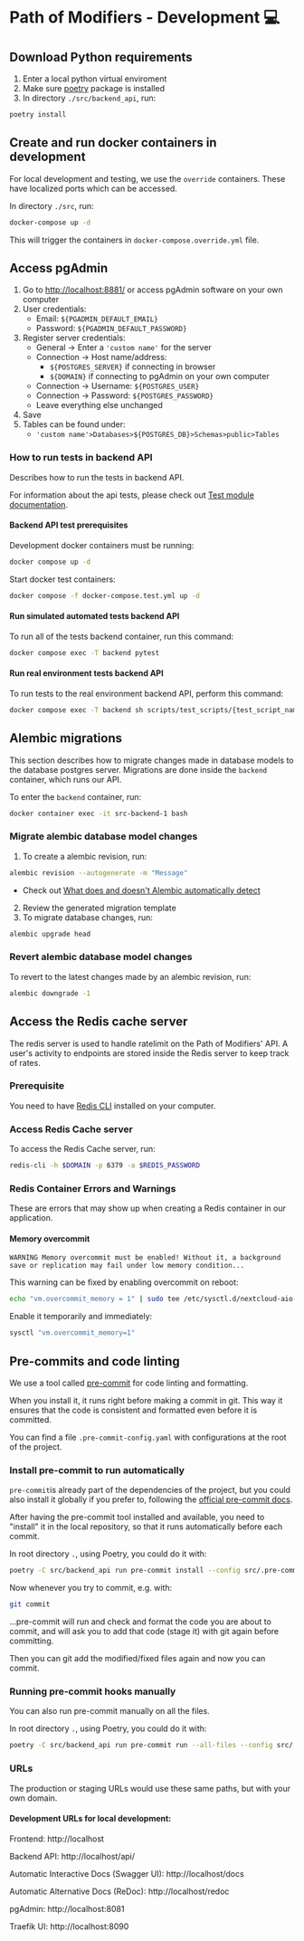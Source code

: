 # Path of Modifiers - Development :computer:

## Download Python requirements

1.  Enter a local python virtual enviroment
2.  Make sure [poetry](https://python-poetry.org/docs/) package is installed
3.  In directory `./src/backend_api`, run:

```bash
poetry install
```

## Create and run docker containers in development

For local development and testing, we use the `override` containers. These have localized ports which can be accessed.

In directory `./src`, run:

```bash
docker-compose up -d
```

This will trigger the containers in `docker-compose.override.yml` file.

## Access pgAdmin

1. Go to [http://localhost:8881/](http://localhost:8881/) or access pgAdmin software on your own computer
2. User credentials:
   - Email: `${PGADMIN_DEFAULT_EMAIL}`
   - Password: `${PGADMIN_DEFAULT_PASSWORD}`
3. Register server credentials:
   - General &#8594; Enter a `'custom name'` for the server
   - Connection &#8594; Host name/address:
     - `${POSTGRES_SERVER}` if connecting in browser
     - `${DOMAIN}` if connecting to pgAdmin on your own computer
   - Connection &#8594; Username: `${POSTGRES_USER}`
   - Connection &#8594; Password: `${POSTGRES_PASSWORD}`
   - Leave everything else unchanged
4. Save
5. Tables can be found under:
   - `'custom name'>Databases>${POSTGRES_DB}>Schemas>public>Tables`

### How to run tests in backend API

Describes how to run the tests in backend API.

For information about the api tests, please check out [Test module documentation](https://github.com/Path-of-Modifiers/pathofmodifiersapp/blob/main/src/backend_api/app/tests/README.md).

#### Backend API test prerequisites

Development docker containers must be running:

```bash
docker compose up -d
```

Start docker test containers:

```bash
docker compose -f docker-compose.test.yml up -d
```

#### Run simulated automated tests backend API

To run all of the tests backend container, run this command:

```bash
docker compose exec -T backend pytest
```

#### Run real environment tests backend API

To run tests to the real environment backend API, perform this command:

```bash
docker compose exec -T backend sh scripts/test_scripts/{test_script_name}.sh
```

## Alembic migrations

This section describes how to migrate changes made in database models to the database postgres server. Migrations are done inside the `backend` container, which runs our API.

To enter the `backend` container, run:

```bash
docker container exec -it src-backend-1 bash
```

### Migrate alembic database model changes

1. To create a alembic revision, run:

```bash
alembic revision --autogenerate -m "Message"
```

- Check out [What does and doesn't Alembic automatically detect](https://alembic.sqlalchemy.org/en/latest/autogenerate.html#what-does-autogenerate-detect-and-what-does-it-not-detect)

2. Review the generated migration template
3. To migrate database changes, run:

```bash
alembic upgrade head
```

### Revert alembic database model changes

To revert to the latest changes made by an alembic revision, run:

```bash
alembic downgrade -1
```

## Access the Redis cache server

The redis server is used to handle ratelimit on the Path of Modifiers' API. A user's activity to endpoints are stored inside the Redis server to keep track of rates.

### Prerequisite

You need to have [Redis CLI](https://redis.io/docs/latest/develop/connect/cli/) installed on your computer.

### Access Redis Cache server

To access the Redis Cache server, run:

```bash
redis-cli -h $DOMAIN -p 6379 -a $REDIS_PASSWORD
```

### Redis Container Errors and Warnings

These are errors that may show up when creating a Redis container in our application.

#### Memory overcommit

```
WARNING Memory overcommit must be enabled! Without it, a background save or replication may fail under low memory condition...
```

This warning can be fixed by enabling overcommit on reboot:

```bash
echo "vm.overcommit_memory = 1" | sudo tee /etc/sysctl.d/nextcloud-aio-memory-overcommit.conf
```

Enable it temporarily and immediately:

```bash
sysctl "vm.overcommit_memory=1"
```

## Pre-commits and code linting

We use a tool called [pre-commit](https://pre-commit.com/#intro) for code linting and formatting.

When you install it, it runs right before making a commit in git. This way it ensures that the code is consistent and formatted even before it is committed.

You can find a file `.pre-commit-config.yaml` with configurations at the root of the project.

### Install pre-commit to run automatically

`pre-commit`is already part of the dependencies of the project, but you could also install it globally if you prefer to, following the [official pre-commit docs](https://pre-commit.com/#usage).

After having the pre-commit tool installed and available, you need to "install" it in the local repository, so that it runs automatically before each commit.

In root directory `.`, using Poetry, you could do it with:

```bash
poetry -C src/backend_api run pre-commit install --config src/.pre-commit-config.yaml
```

Now whenever you try to commit, e.g. with:

```bash
git commit
```

...pre-commit will run and check and format the code you are about to commit, and will ask you to add that code (stage it) with git again before committing.

Then you can git add the modified/fixed files again and now you can commit.

### Running pre-commit hooks manually

You can also run pre-commit manually on all the files.

In root directory `.`, using Poetry, you could do it with:

```bash
poetry -C src/backend_api run pre-commit run --all-files --config src/.pre-commit-config.yaml
```

### URLs

The production or staging URLs would use these same paths, but with your own domain.

#### Development URLs for local development:

Frontend: http://localhost

Backend API: http://localhost/api/

Automatic Interactive Docs (Swagger UI): http://localhost/docs

Automatic Alternative Docs (ReDoc): http://localhost/redoc

pgAdmin: http://localhost:8081

Traefik UI: http://localhost:8090
